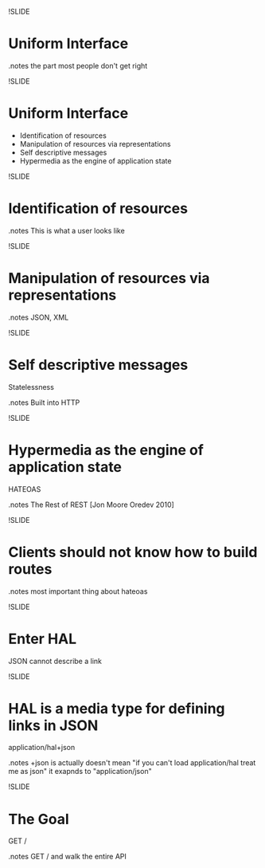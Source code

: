 !SLIDE
# Uniform Interface

.notes the part most people don't get right

!SLIDE
# Uniform Interface

* Identification of resources
* Manipulation of resources via representations
* Self descriptive messages
* Hypermedia as the engine of application state

!SLIDE
# Identification of resources

.notes This is what a user looks like

!SLIDE
# Manipulation of resources via representations

.notes JSON, XML

!SLIDE
# Self descriptive messages
Statelessness

.notes Built into HTTP

!SLIDE
# Hypermedia as the engine of application state

HATEOAS

.notes The Rest of REST [Jon Moore Oredev 2010]

!SLIDE
# Clients should not know how to build routes

.notes most important thing about hateoas

!SLIDE
# Enter HAL

JSON cannot describe a link

!SLIDE
# HAL is a media type for defining links in JSON

application/hal+json

.notes +json is actually doesn't mean "if you can't load application/hal treat me as json" it exapnds to "application/json"

!SLIDE
# The Goal

GET /

.notes GET / and walk the entire API
